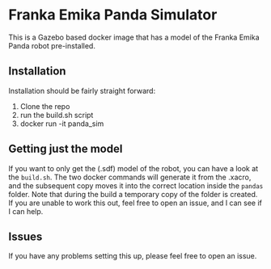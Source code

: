 # Franka Emika Panda Simulator

This is a Gazebo based docker image that has a model of the Franka Emika Panda robot pre-installed.

## Installation
Installation should be fairly straight forward:

1. Clone the repo
2. run the build.sh script
3. docker run -it panda_sim

## Getting just the model
If you want to only get the (.sdf) model of the robot, you can have a look at the `build.sh`. The two docker commands will generate it from the .xacro, and the subsequent copy moves it into the correct location inside the `pandas` folder. Note that during the build a temporary copy of the folder is created. If you are unable to work this out, feel free to open an issue, and I can see if I can help.

## Issues
If you have any problems setting this up, please feel free to open an issue.